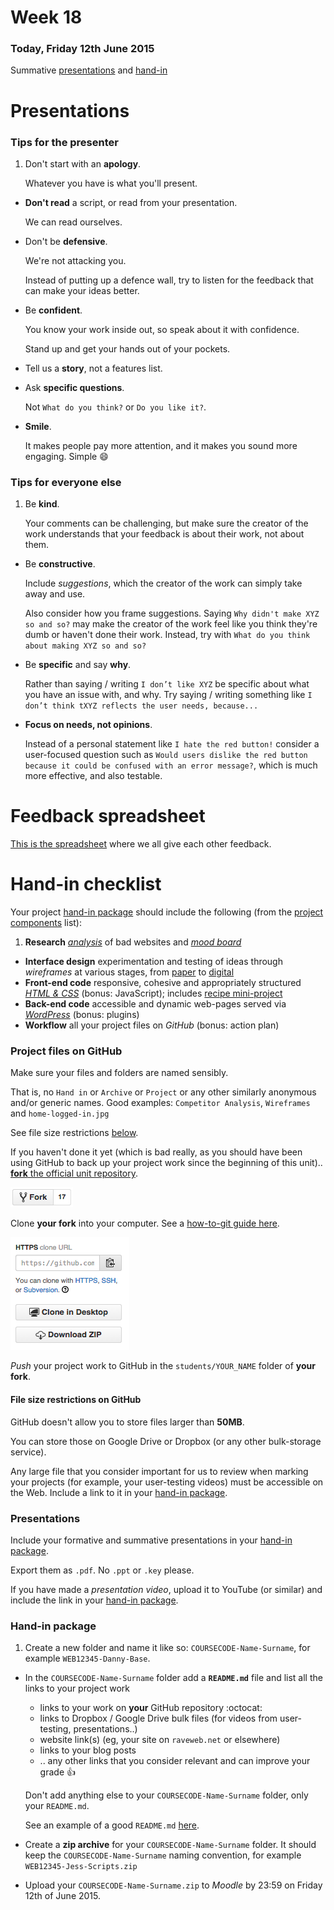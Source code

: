 # Week 18

### Today, Friday 12th June 2015

Summative [presentations](#presentations) and [hand-in](#hand-in-checklist)



# Presentations

### Tips for the presenter

1. Don't start with an **apology**.   
  
	Whatever you have is what you'll present. 
* **Don't read** a script, or read from your presentation.   
  
	We can read ourselves.
* Don't be **defensive**.   
  
	We're not attacking you. 
	
	Instead of putting up a defence wall, try to listen for the feedback that can make your ideas better. 
* Be **confident**.   
  
	You know your work inside out, so speak about it with confidence.   
	
	Stand up and get your hands out of your pockets.
* Tell us a **story**, not a features list.  
  
	<!---->
* Ask **specific questions**.   
  
	Not `What do you think?` or `Do you like it?`. 
* **Smile**.   
  
	It makes people pay more attention, and it makes you sound more engaging. Simple :smile:

<!--
* Don't try to **please me**.   
  
	Our ideas may be different and I respect that. Your job is to show the value of your work, not to flatter me. 
-->

### Tips for everyone else

1. Be **kind**.   
  
	Your comments can be challenging, but make sure the creator of the work understands that your feedback is about their work, not about them.
* Be **constructive**.   
  
	Include *suggestions*, which the creator of the work can simply take away and use.   
  
	Also consider how you frame suggestions. Saying `Why didn't make XYZ so and so?` may make the creator of the work feel like you think they're dumb or haven't done their work. Instead, try with `What do you think about making XYZ so and so?`
* Be **specific** and say **why**.   
  
	Rather than saying / writing `I don’t like XYZ` be specific about what you have an issue with, and why. Try saying / writing something like `I don’t think tXYZ reflects the user needs, because...`     
* **Focus on needs, not opinions**.
	
	Instead of a personal statement like `I hate the red button!` consider a user-focused question such as `Would users dislike the red button because it could be confused with an error message?`, which is much more effective, and also testable.




# Feedback spreadsheet

[This is the spreadsheet](https://docs.google.com/spreadsheets/d/10nvqK4OPTnL_lTCv6MupNNaoENlJtWab3mYDfSJmWEc/edit?usp=sharing) where we all give each other feedback.




# Hand-in checklist

Your project [hand-in package](#hand-in-package) should include the following (from the [project components](../README.md#components) list):

1. **Research** [*analysis*](week-02.md#blog) of bad websites and [*mood board*](week-04.md#homework)
* **Interface design** experimentation and testing of ideas through *wireframes* at various stages, from [paper](week-05.md#sketch-out-your-ideas-on-paper) to [digital](week-06.md#redraft-your-wireframes)
* **Front-end code** responsive, cohesive and appropriately structured [*HTML & CSS*](week-11.md#homework) (bonus: JavaScript); includes [recipe mini-project](week-05.md#blog)
* **Back-end code** accessible and dynamic web-pages served via [*WordPress*](week-14.md#template) (bonus: plugins) 
* **Workflow** all your project files on *GitHub* (bonus: action plan)

### Project files on GitHub

Make sure your files and folders are named sensibly. 

That is, no `Hand in` or `Archive` or `Project` or any other similarly anonymous and/or generic names. Good examples: `Competitor Analysis`, `Wireframes` and `home-logged-in.jpg`

See file size restrictions [below](#file-size-restrictions-on-GitHub).

If you haven't done it yet (which is bad really, as you should have been using GitHub to back up your project work since the beginning of this unit).. [**fork** the official unit repository](https://github.com/RavensbourneWebMedia/Web-development-workshop#fork-destination-box).

[![](assets/github-fork.png)](https://github.com/RavensbourneWebMedia/Web-development-workshop#fork-destination-box)

Clone **your fork** into your computer. See a [how-to-git guide here](https://github.com/RavensbourneWebMedia/Guides/blob/master/how-to-git.md).

![](assets/github-clone.png)

*Push* your project work to GitHub in the `students/YOUR_NAME` folder of **your fork**. 

#### File size restrictions on GitHub

GitHub doesn't allow you to store files larger than **50MB**. 

You can store those on Google Drive or Dropbox (or any other bulk-storage service). 

Any large file that you consider important for us to review when marking your projects (for example, your user-testing videos) must be accessible on the Web. Include a link to it in your [hand-in package](#hand-in-package).

### Presentations

Include your formative and summative presentations in your [hand-in package](#hand-in-package).

Export them as `.pdf`. No `.ppt` or `.key` please.

If you have made a *presentation video*, upload it to YouTube (or similar) and include the link in your [hand-in package](#hand-in-package).

### Hand-in package

1. Create a new folder and name it like so: `COURSECODE-Name-Surname`, for example `WEB12345-Danny-Base`.  
	
	<!---->
* In the `COURSECODE-Name-Surname` folder add a **`README.md`** file and list all the links to your project work
	* links to your work on **your** GitHub repository :octocat:
	* links to Dropbox / Google Drive bulk files (for videos from user-testing, presentations..)
	* website link(s) (eg, your site on `raveweb.net` or elsewhere)
	* links to your blog posts
	* .. any other links that you consider relevant and can improve your grade :+1:

	Don't add anything else to your `COURSECODE-Name-Surname` folder, only your `README.md`.  
  
	See an example of a good `README.md` [here](https://github.com/TomSharmanWeb/HarrySeatonWebsite/blob/master/README.md).

	<!---->
* Create a **zip archive** for your `COURSECODE-Name-Surname` folder. It should keep the `COURSECODE-Name-Surname` naming convention, for example `WEB12345-Jess-Scripts.zip`	  

	<!---->
* Upload your `COURSECODE-Name-Surname.zip` to *Moodle* by 23:59 on Friday 12th of June 2015.




<!--# Assignment

Fill in the unit feedback form!-->